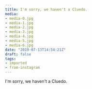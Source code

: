 ```yaml
---
title: I'm sorry, we haven't a Cluedo.
media:
- media-0.jpg
- media-1.jpg
- media-2.jpg
- media-3.jpg
- media-4.jpg
- media-5.jpg
- media-6.jpg
date: "2019-07-13T14:54:21Z"
draft: false
tags:
- imported
- from-instagram
---
```

I'm sorry, we haven't a Cluedo.

